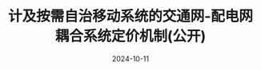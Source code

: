 ---
title: "计及按需自治移动系统的交通网-配电网耦合系统定价机制(公开)"
date: 2024-10-11
permalink: /patents/2024-10-11-CN118761816A/
owner: "<b>王晗</b>, 耿华, 李群, 严正, 袁晓冬, 徐潇源, 胡喆, 王明深, 曾飞, 韩华春, 缪惠宇, 吕舒康, 潘益, 郭雅娟"
organization: "上海交通大学; 国网江苏省电力有限公司电力科学研究院"
number: "CN118761816A"
patent_link: "https://kns.cnki.net/kcms2/article/abstract?v=r9IaLYgXogX4KHM_rpv1xnuUh_LGvzSzXVsa0ojoD4Oq2jIg2xqU-E1Sz6jEcVNL9hPIhEJU1wPhnmOg0AeChjSwH13SqwCNnJIokE2314nAzqNtqUWx6sM1u5UK1C9G3aUYsL5y7MF-PnH_8erTzWJSCXxuh_FGImVyaIBW8pH86DRxdJpgORM-jcAp9icD&uniplatform=NZKPT&language=CHS"
---